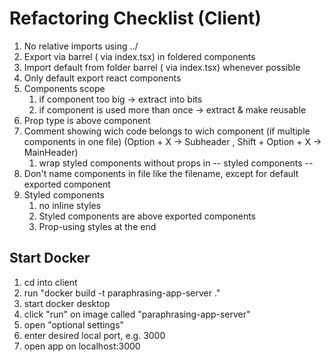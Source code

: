 # Refactoring Checklist (Client)

1. No relative imports using ../
2. Export via barrel ( via index.tsx) in foldered components
3. Import default from folder barrel ( via index.tsx) whenever possible
4. Only default export react components 
5. Components scope
   1. if component too big -> extract into bits
   2. if component is used more than once -> extract & make reusable 
6. Prop type is above component
7. Comment showing wich code belongs to wich component (if multiple components in one file) (Option + X -> Subheader , Shift + Option + X -> MainHeader)
   1. wrap styled components without props in -- styled components -- 
8. Don't name components in file like the filename, except for default exported component
9. Styled components
   1. no inline styles
   2. Styled components are above exported components
   3. Prop-using styles at the end
 
## Start Docker
1. cd into client 
2. run "docker build -t paraphrasing-app-server ." 
3. start docker desktop
4. click "run" on image called "paraphrasing-app-server"
5. open "optional settings"
6. enter desired local port, e.g. 3000
7. open app on localhost:3000